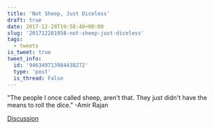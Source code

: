 ```yaml
---
title: 'Not Sheep, Just Diceless'
draft: true
date: 2017-12-28T19:58:48+00:00
slug: '201712281958-not-sheep-just-diceless'
tags:
  - tweets
is_tweet: true
tweet_info:
  id: '946349713984438272'
  type: 'post'
  is_thread: False
---
```




"The people I once called sheep, aren't that. They just didn't have the means to roll the dice." -Amir Rajan

[Discussion](https://x.com/sytelus/status/946349713984438272)
